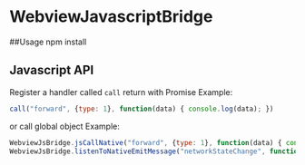 WebviewJavascriptBridge
=======================

##Usage
npm install

## Javascript API
Register a handler called `call` return with Promise
Example:
```javascript
call("forward", {type: 1}, function(data) { console.log(data); })
```
or
call global object
Example:
```javascript
WebviewJsBridge.jsCallNative("forward", {type: 1}, function(data) { console.log(data); })
WebviewJsBridge.listenToNativeEmitMessage("networkStateChange", function(data) { console.log('network type: ' + data.networkType); })
```